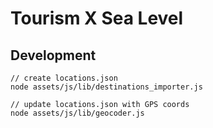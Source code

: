 # Tourism X Sea Level

## Development

    // create locations.json
    node assets/js/lib/destinations_importer.js

    // update locations.json with GPS coords
    node assets/js/lib/geocoder.js
